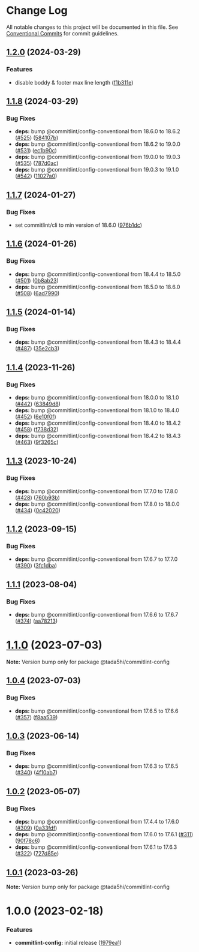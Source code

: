 # Change Log

All notable changes to this project will be documented in this file.
See [Conventional Commits](https://conventionalcommits.org) for commit guidelines.

## [1.2.0](https://github.com/tada5hi/javascript/compare/commitlint-config-v1.1.8...commitlint-config-v1.2.0) (2024-03-29)


### Features

* disable boddy & footer max line length ([f1b311e](https://github.com/tada5hi/javascript/commit/f1b311e08259165a835a3fae02f316befa879450))

## [1.1.8](https://github.com/tada5hi/javascript/compare/commitlint-config-v1.1.7...commitlint-config-v1.1.8) (2024-03-29)


### Bug Fixes

* **deps:** bump @commitlint/config-conventional from 18.6.0 to 18.6.2 ([#525](https://github.com/tada5hi/javascript/issues/525)) ([584107b](https://github.com/tada5hi/javascript/commit/584107b05ea000d45d180b41b845d95d25130171))
* **deps:** bump @commitlint/config-conventional from 18.6.2 to 19.0.0 ([#531](https://github.com/tada5hi/javascript/issues/531)) ([ec1b90c](https://github.com/tada5hi/javascript/commit/ec1b90cc3e6f576d7e66d2d5cd276e1360dcb3dc))
* **deps:** bump @commitlint/config-conventional from 19.0.0 to 19.0.3 ([#535](https://github.com/tada5hi/javascript/issues/535)) ([787d0ac](https://github.com/tada5hi/javascript/commit/787d0ac656cd91e9a3728f16787094b7d4b0830c))
* **deps:** bump @commitlint/config-conventional from 19.0.3 to 19.1.0 ([#542](https://github.com/tada5hi/javascript/issues/542)) ([11027a0](https://github.com/tada5hi/javascript/commit/11027a0a0f4ef1baa7d2c296fc7d58ab7a00cd2d))

## [1.1.7](https://github.com/tada5hi/javascript/compare/commitlint-config-v1.1.6...commitlint-config-v1.1.7) (2024-01-27)


### Bug Fixes

* set commitlint/cli to min version of 18.6.0 ([976b1dc](https://github.com/tada5hi/javascript/commit/976b1dc2633b5db26747c391958a0f489fa36514))

## [1.1.6](https://github.com/tada5hi/javascript/compare/commitlint-config-v1.1.5...commitlint-config-v1.1.6) (2024-01-26)


### Bug Fixes

* **deps:** bump @commitlint/config-conventional from 18.4.4 to 18.5.0 ([#501](https://github.com/tada5hi/javascript/issues/501)) ([0b8ab23](https://github.com/tada5hi/javascript/commit/0b8ab23042c8d2b48a9b04bd90e0ac2bf9ae0e9e))
* **deps:** bump @commitlint/config-conventional from 18.5.0 to 18.6.0 ([#508](https://github.com/tada5hi/javascript/issues/508)) ([6ad7990](https://github.com/tada5hi/javascript/commit/6ad7990bd7745772540e4fd5274e33b7a32c7126))

## [1.1.5](https://github.com/tada5hi/javascript/compare/commitlint-config-v1.1.4...commitlint-config-v1.1.5) (2024-01-14)


### Bug Fixes

* **deps:** bump @commitlint/config-conventional from 18.4.3 to 18.4.4 ([#487](https://github.com/tada5hi/javascript/issues/487)) ([35e2cb3](https://github.com/tada5hi/javascript/commit/35e2cb39d5e4a54e230a6fe2d6de0c017a4e54fd))

## [1.1.4](https://github.com/tada5hi/javascript/compare/@tada5hi/commitlint-config@1.1.3...@tada5hi/commitlint-config@1.1.4) (2023-11-26)


### Bug Fixes

* **deps:** bump @commitlint/config-conventional from 18.0.0 to 18.1.0 ([#442](https://github.com/tada5hi/javascript/issues/442)) ([63849d8](https://github.com/tada5hi/javascript/commit/63849d890595a300bccf410ad0c2012d99eeac9f))
* **deps:** bump @commitlint/config-conventional from 18.1.0 to 18.4.0 ([#452](https://github.com/tada5hi/javascript/issues/452)) ([6e10f0f](https://github.com/tada5hi/javascript/commit/6e10f0f00640f712a93aee9e7a1590f83fe38248))
* **deps:** bump @commitlint/config-conventional from 18.4.0 to 18.4.2 ([#458](https://github.com/tada5hi/javascript/issues/458)) ([f738d32](https://github.com/tada5hi/javascript/commit/f738d32c6eb0bb850024699bebccbbab757aae32))
* **deps:** bump @commitlint/config-conventional from 18.4.2 to 18.4.3 ([#463](https://github.com/tada5hi/javascript/issues/463)) ([9f3265c](https://github.com/tada5hi/javascript/commit/9f3265c888c8e4f45ecd76adb9fce5578bd36523))





## [1.1.3](https://github.com/tada5hi/javascript/compare/@tada5hi/commitlint-config@1.1.2...@tada5hi/commitlint-config@1.1.3) (2023-10-24)


### Bug Fixes

* **deps:** bump @commitlint/config-conventional from 17.7.0 to 17.8.0 ([#428](https://github.com/tada5hi/javascript/issues/428)) ([760b93b](https://github.com/tada5hi/javascript/commit/760b93bccdfb1fa0f5261f1fca393d5cfee4b22e))
* **deps:** bump @commitlint/config-conventional from 17.8.0 to 18.0.0 ([#434](https://github.com/tada5hi/javascript/issues/434)) ([0c42020](https://github.com/tada5hi/javascript/commit/0c42020529d9c4a02b35ed257a4707da473072e8))





## [1.1.2](https://github.com/tada5hi/javascript/compare/@tada5hi/commitlint-config@1.1.1...@tada5hi/commitlint-config@1.1.2) (2023-09-15)


### Bug Fixes

* **deps:** bump @commitlint/config-conventional from 17.6.7 to 17.7.0 ([#390](https://github.com/tada5hi/javascript/issues/390)) ([3fc1dba](https://github.com/tada5hi/javascript/commit/3fc1dba23a2dc93d27bbce61740bd881985793ca))





## [1.1.1](https://github.com/tada5hi/javascript/compare/@tada5hi/commitlint-config@1.1.0...@tada5hi/commitlint-config@1.1.1) (2023-08-04)


### Bug Fixes

* **deps:** bump @commitlint/config-conventional from 17.6.6 to 17.6.7 ([#374](https://github.com/tada5hi/javascript/issues/374)) ([aa78213](https://github.com/tada5hi/javascript/commit/aa782134efebc66958dc6cb6bb8e6fd60d4799c6))





# [1.1.0](https://github.com/tada5hi/javascript/compare/@tada5hi/commitlint-config@1.0.4...@tada5hi/commitlint-config@1.1.0) (2023-07-03)

**Note:** Version bump only for package @tada5hi/commitlint-config





## [1.0.4](https://github.com/tada5hi/javascript/compare/@tada5hi/commitlint-config@1.0.3...@tada5hi/commitlint-config@1.0.4) (2023-07-03)


### Bug Fixes

* **deps:** bump @commitlint/config-conventional from 17.6.5 to 17.6.6 ([#357](https://github.com/tada5hi/javascript/issues/357)) ([f8aa539](https://github.com/tada5hi/javascript/commit/f8aa539111293340c349f49aa5cb067d15a3d906))





## [1.0.3](https://github.com/tada5hi/javascript/compare/@tada5hi/commitlint-config@1.0.2...@tada5hi/commitlint-config@1.0.3) (2023-06-14)


### Bug Fixes

* **deps:** bump @commitlint/config-conventional from 17.6.3 to 17.6.5 ([#340](https://github.com/tada5hi/javascript/issues/340)) ([4f10ab7](https://github.com/tada5hi/javascript/commit/4f10ab7ea550244506ad457a81fd5431151d20e1))





## [1.0.2](https://github.com/tada5hi/javascript/compare/@tada5hi/commitlint-config@1.0.1...@tada5hi/commitlint-config@1.0.2) (2023-05-07)


### Bug Fixes

* **deps:** bump @commitlint/config-conventional from 17.4.4 to 17.6.0 ([#309](https://github.com/tada5hi/javascript/issues/309)) ([0a33fdf](https://github.com/tada5hi/javascript/commit/0a33fdf8c43888e1686e3801102ab51e1b72efa7))
* **deps:** bump @commitlint/config-conventional from 17.6.0 to 17.6.1 ([#311](https://github.com/tada5hi/javascript/issues/311)) ([90f78c6](https://github.com/tada5hi/javascript/commit/90f78c6a8cf7127e481af50fa28b2a12d90210a2))
* **deps:** bump @commitlint/config-conventional from 17.6.1 to 17.6.3 ([#322](https://github.com/tada5hi/javascript/issues/322)) ([727d85e](https://github.com/tada5hi/javascript/commit/727d85e476bd946b100b4fca9ab275aa9e0dcd32))





## [1.0.1](https://github.com/tada5hi/javascript/compare/@tada5hi/commitlint-config@1.0.0...@tada5hi/commitlint-config@1.0.1) (2023-03-26)

**Note:** Version bump only for package @tada5hi/commitlint-config





# 1.0.0 (2023-02-18)


### Features

* **commitlint-config:** initial release ([1979ea1](https://github.com/tada5hi/javascript/commit/1979ea1d7654b78cc3eb684c112c763b368cc182))
